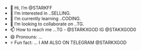 - 👋 Hi, I’m @STARKFF
- 👀 I’m interested in ..SELLING.
- 🌱 I’m currently learning ..CODING.
- 💞️ I’m looking to collaborate on ..TG.
- 📫 How to reach me ...TG - @STARKXGOD IG @STAKXGOD0
- 😄 Pronouns: ...
- ⚡ Fun fact: ... I AM ALSO ON TELEGRAM @STARKXGOD

<!---
STARKFF/STARKFF is a ✨ special ✨ repository because its `README.md` (this file) appears on your GitHub profile.
You can click the Preview link to take a look at your changes.
--->
